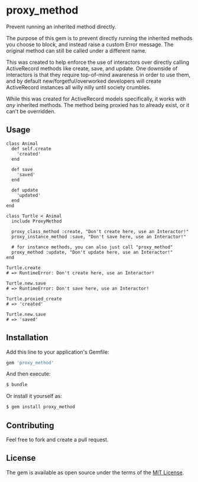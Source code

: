 # proxy_method

Prevent running an inherited method directly.

The purpose of this gem is to prevent directly running the inherited
methods you choose to block, and instead raise a custom Error message.
The original method can still be called under a different name.

This was created to help enforce the use of interactors over directly
calling ActiveRecord methods like create, save, and update. One downside
of interactors is that they require top-of-mind awareness in order to use
them, and by default new/forgetful/overworked developers will create
ActiveRecord instances all willy nilly until society crumbles.

While this was created for ActiveRecord models specifically, it works
with *any* inherited methods. The method being proxied has to already
exist, or it can't be overridden.

## Usage

    class Animal
      def self.create
        'created'
      end
    
      def save
        'saved'
      end
      
      def update
        'updated'
      end
    end
    
    class Turtle < Animal
      include ProxyMethod
    
      proxy_class_method :create, "Don't create here, use an Interactor!"
      proxy_instance_method :save, "Don't save here, use an Interactor!"
      
      # for instance methods, you can also just call "proxy_method"
      proxy_method :update, "Don't update here, use an Interactor!"
    end
    
    Turtle.create
    # => RuntimeError: Don't create here, use an Interactor!
    
    Turtle.new.save
    # => RuntimeError: Don't save here, use an Interactor!
    
    Turtle.proxied_create
    # => 'created'
    
    Turtle.new.save
    # => 'saved'


## Installation
Add this line to your application's Gemfile:

```ruby
gem 'proxy_method'
```

And then execute:
```bash
$ bundle
```

Or install it yourself as:
```bash
$ gem install proxy_method
```

## Contributing
Feel free to fork and create a pull request. 

## License
The gem is available as open source under the terms of the [MIT License](https://opensource.org/licenses/MIT).
